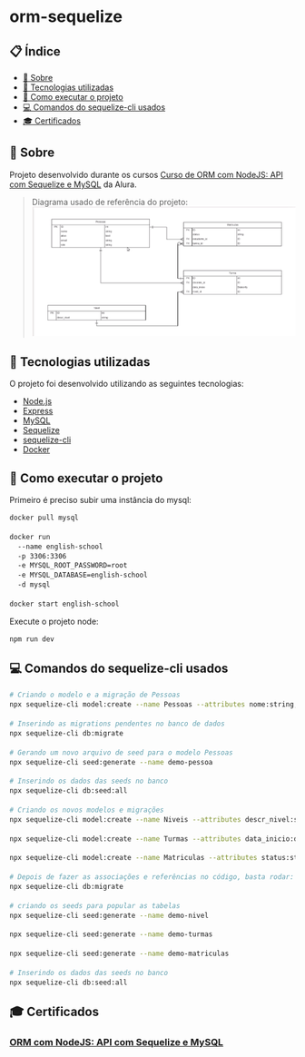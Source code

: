 # orm-sequelize

## 📋 Índice
- [📖 Sobre](#-Sobre)
- [🚀 Tecnologias utilizadas](#-Tecnologias-utilizadas)
- [📌 Como executar o projeto](#-Como-executar-o-projeto)
- [💻 Comandos do sequelize-cli usados](#-Comandos-do-sequelize-cli-usados)
- [🎓 Certificados](#-Certificados)

## 📖 Sobre
Projeto desenvolvido durante os cursos [Curso de ORM com NodeJS: API com Sequelize e MySQL](https://cursos.alura.com.br/course/orm-nodejs-api-sequelize-mysql) da Alura.

> Diagrama usado de referência do projeto:
![Diagrama](assets/diagram.png)

## 🚀 Tecnologias utilizadas
O projeto foi desenvolvido utilizando as seguintes tecnologias:

- [Node.js](https://nodejs.org/en)
- [Express](https://expressjs.com/)
- [MySQL](https://www.mysql.com/)
- [Sequelize](https://sequelize.org/)
- [sequelize-cli](https://github.com/sequelize/cli)
- [Docker](https://www.docker.com/)

## 📌 Como executar o projeto

Primeiro é preciso subir uma instância do mysql:
```bash
docker pull mysql

docker run 
  --name english-school
  -p 3306:3306
  -e MYSQL_ROOT_PASSWORD=root
  -e MYSQL_DATABASE=english-school
  -d mysql

docker start english-school
```

Execute o projeto node:
```bash
npm run dev
```
## 💻 Comandos do sequelize-cli usados

```bash
# Criando o modelo e a migração de Pessoas
npx sequelize-cli model:create --name Pessoas --attributes nome:string,ativo:boolean,email:string,role:string

# Inserindo as migrations pendentes no banco de dados
npx sequelize-cli db:migrate

# Gerando um novo arquivo de seed para o modelo Pessoas
npx sequelize-cli seed:generate --name demo-pessoa

# Inserindo os dados das seeds no banco
npx sequelize-cli db:seed:all

# Criando os novos modelos e migrações
npx sequelize-cli model:create --name Niveis --attributes descr_nivel:string

npx sequelize-cli model:create --name Turmas --attributes data_inicio:dateonly

npx sequelize-cli model:create --name Matriculas --attributes status:string

# Depois de fazer as associações e referências no código, basta rodar:
npx sequelize-cli db:migrate

# criando os seeds para popular as tabelas
npx sequelize-cli seed:generate --name demo-nivel

npx sequelize-cli seed:generate --name demo-turmas

npx sequelize-cli seed:generate --name demo-matriculas

# Inserindo os dados das seeds no banco
npx sequelize-cli db:seed:all
```

## 🎓 Certificados
### [ORM com NodeJS: API com Sequelize e MySQL](https://cursos.alura.com.br/certificate/d72a0efc-d5bf-4d51-8fd0-220fba2f7908?lang=pt_BR)
